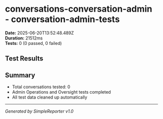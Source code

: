 # conversations-conversation-admin - conversation-admin-tests

**Date:** 2025-06-20T13:52:48.489Z  
**Duration:** 21512ms  
**Tests:** 0 (0 passed, 0 failed)

## Test Results



## Summary

- Total conversations tested: 0
- Admin Operations and Oversight tests completed
- All test data cleaned up automatically

---
*Generated by SimpleReporter v1.0*
